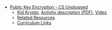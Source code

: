 
- [Public Key Encryption - CS Unplugged](http://csunplugged.org/public-key-encryption/)
  - [Kid Krypto](http://csunplugged.org/public-key-encryption/#Kid_Krypto), [Activity description \(PDF\)](http://csunplugged.org/public-key-encryption/#Activity_description_PDF), [Video](http://csunplugged.org/public-key-encryption/#Video)
  - [Related Resources](http://csunplugged.org/public-key-encryption/#Related_Resources)
  - [Curriculum Links](http://csunplugged.org/public-key-encryption/#Curriculum_Links)

